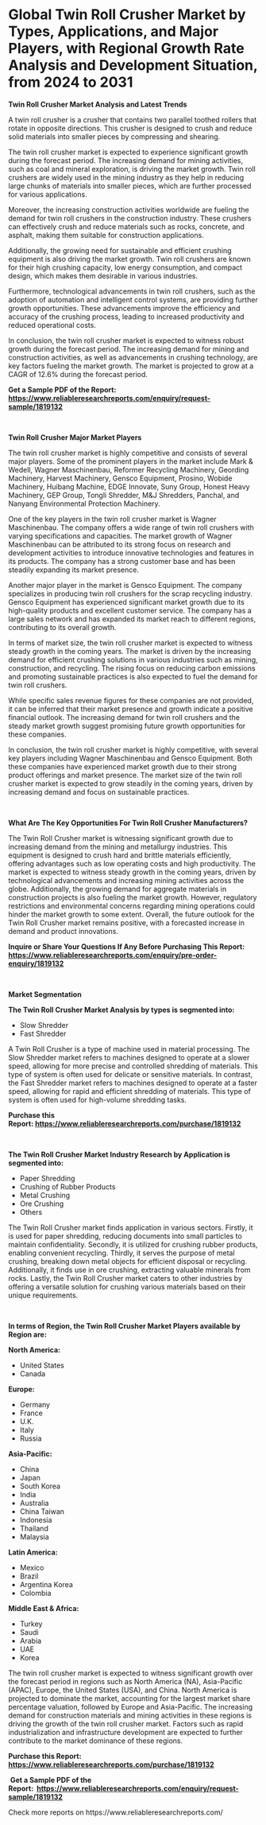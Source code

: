 <p><h1>Global Twin Roll Crusher Market by Types, Applications, and Major Players, with Regional Growth Rate Analysis and Development Situation, from 2024 to 2031</h1></p><p><strong>Twin Roll Crusher Market Analysis and Latest Trends</strong></p>
<p><p>A twin roll crusher is a crusher that contains two parallel toothed rollers that rotate in opposite directions. This crusher is designed to crush and reduce solid materials into smaller pieces by compressing and shearing.</p><p>The twin roll crusher market is expected to experience significant growth during the forecast period. The increasing demand for mining activities, such as coal and mineral exploration, is driving the market growth. Twin roll crushers are widely used in the mining industry as they help in reducing large chunks of materials into smaller pieces, which are further processed for various applications.</p><p>Moreover, the increasing construction activities worldwide are fueling the demand for twin roll crushers in the construction industry. These crushers can effectively crush and reduce materials such as rocks, concrete, and asphalt, making them suitable for construction applications.</p><p>Additionally, the growing need for sustainable and efficient crushing equipment is also driving the market growth. Twin roll crushers are known for their high crushing capacity, low energy consumption, and compact design, which makes them desirable in various industries.</p><p>Furthermore, technological advancements in twin roll crushers, such as the adoption of automation and intelligent control systems, are providing further growth opportunities. These advancements improve the efficiency and accuracy of the crushing process, leading to increased productivity and reduced operational costs.</p><p>In conclusion, the twin roll crusher market is expected to witness robust growth during the forecast period. The increasing demand for mining and construction activities, as well as advancements in crushing technology, are key factors fueling the market growth. The market is projected to grow at a CAGR of 12.6% during the forecast period.</p></p>
<p><strong>Get a Sample PDF of the Report:&nbsp; <a href="https://www.reliableresearchreports.com/enquiry/request-sample/1819132">https://www.reliableresearchreports.com/enquiry/request-sample/1819132</a></strong></p>
<p>&nbsp;</p>
<p><strong>Twin Roll Crusher Major Market Players</strong></p>
<p><p>The twin roll crusher market is highly competitive and consists of several major players. Some of the prominent players in the market include Mark & Wedell, Wagner Maschinenbau, Reformer Recycling Machinery, Geording Machinery, Harvest Machinery, Gensco Equipment, Prosino, Wobide Machinery, Huibang Machine, EDGE Innovate, Suny Group, Honest Heavy Machinery, GEP Group, Tongli Shredder, M&J Shredders, Panchal, and Nanyang Environmental Protection Machinery.</p><p>One of the key players in the twin roll crusher market is Wagner Maschinenbau. The company offers a wide range of twin roll crushers with varying specifications and capacities. The market growth of Wagner Maschinenbau can be attributed to its strong focus on research and development activities to introduce innovative technologies and features in its products. The company has a strong customer base and has been steadily expanding its market presence.</p><p>Another major player in the market is Gensco Equipment. The company specializes in producing twin roll crushers for the scrap recycling industry. Gensco Equipment has experienced significant market growth due to its high-quality products and excellent customer service. The company has a large sales network and has expanded its market reach to different regions, contributing to its overall growth.</p><p>In terms of market size, the twin roll crusher market is expected to witness steady growth in the coming years. The market is driven by the increasing demand for efficient crushing solutions in various industries such as mining, construction, and recycling. The rising focus on reducing carbon emissions and promoting sustainable practices is also expected to fuel the demand for twin roll crushers.</p><p>While specific sales revenue figures for these companies are not provided, it can be inferred that their market presence and growth indicate a positive financial outlook. The increasing demand for twin roll crushers and the steady market growth suggest promising future growth opportunities for these companies.</p><p>In conclusion, the twin roll crusher market is highly competitive, with several key players including Wagner Maschinenbau and Gensco Equipment. Both these companies have experienced market growth due to their strong product offerings and market presence. The market size of the twin roll crusher market is expected to grow steadily in the coming years, driven by increasing demand and focus on sustainable practices.</p></p>
<p>&nbsp;</p>
<p><strong>What Are The Key Opportunities For Twin Roll Crusher Manufacturers?</strong></p>
<p><p>The Twin Roll Crusher market is witnessing significant growth due to increasing demand from the mining and metallurgy industries. This equipment is designed to crush hard and brittle materials efficiently, offering advantages such as low operating costs and high productivity. The market is expected to witness steady growth in the coming years, driven by technological advancements and increasing mining activities across the globe. Additionally, the growing demand for aggregate materials in construction projects is also fueling the market growth. However, regulatory restrictions and environmental concerns regarding mining operations could hinder the market growth to some extent. Overall, the future outlook for the Twin Roll Crusher market remains positive, with a forecasted increase in demand and product innovations.</p></p>
<p><strong>Inquire or Share Your Questions If Any Before Purchasing This Report: <a href="https://www.reliableresearchreports.com/enquiry/pre-order-enquiry/1819132">https://www.reliableresearchreports.com/enquiry/pre-order-enquiry/1819132</a></strong></p>
<p>&nbsp;</p>
<p><strong>Market Segmentation</strong></p>
<p><strong>The Twin Roll Crusher Market Analysis by types is segmented into:</strong></p>
<p><ul><li>Slow Shredder</li><li>Fast Shredder</li></ul></p>
<p><p>A Twin Roll Crusher is a type of machine used in material processing. The Slow Shredder market refers to machines designed to operate at a slower speed, allowing for more precise and controlled shredding of materials. This type of system is often used for delicate or sensitive materials. In contrast, the Fast Shredder market refers to machines designed to operate at a faster speed, allowing for rapid and efficient shredding of materials. This type of system is often used for high-volume shredding tasks.</p></p>
<p><strong>Purchase this Report:&nbsp;<a href="https://www.reliableresearchreports.com/purchase/1819132">https://www.reliableresearchreports.com/purchase/1819132</a></strong></p>
<p>&nbsp;</p>
<p><strong>The Twin Roll Crusher Market Industry Research by Application is segmented into:</strong></p>
<p><ul><li>Paper Shredding</li><li>Crushing of Rubber Products</li><li>Metal Crushing</li><li>Ore Crushing</li><li>Others</li></ul></p>
<p><p>The Twin Roll Crusher market finds application in various sectors. Firstly, it is used for paper shredding, reducing documents into small particles to maintain confidentiality. Secondly, it is utilized for crushing rubber products, enabling convenient recycling. Thirdly, it serves the purpose of metal crushing, breaking down metal objects for efficient disposal or recycling. Additionally, it finds use in ore crushing, extracting valuable minerals from rocks. Lastly, the Twin Roll Crusher market caters to other industries by offering a versatile solution for crushing various materials based on their unique requirements.</p></p>
<p>&nbsp;</p>
<p><strong>In terms of Region, the Twin Roll Crusher Market Players available by Region are:</strong></p>
<p>
    <p> <strong> North America: </strong>
        <ul>
            <li>United States</li>
            <li>Canada</li>
        </ul>
        </p> 
    <p> <strong> Europe: </strong>
        <ul>
            <li>Germany</li>
            <li>France</li>
            <li>U.K.</li>
            <li>Italy</li>
            <li>Russia</li>
        </ul>
        </p> 
    <p> <strong> Asia-Pacific: </strong>
        <ul>
            <li>China</li>
            <li>Japan</li>
            <li>South Korea</li>
            <li>India</li>
            <li>Australia</li>
            <li>China Taiwan</li>
            <li>Indonesia</li>
            <li>Thailand</li>
            <li>Malaysia</li>
        </ul>
        </p> 
    <p> <strong> Latin America: </strong>
        <ul>
            <li>Mexico</li>
            <li>Brazil</li>
            <li>Argentina Korea</li>
            <li>Colombia</li>
        </ul>
        </p> 
    <p> <strong> Middle East & Africa: </strong>
        <ul>
            <li>Turkey</li>
            <li>Saudi</li>
            <li>Arabia</li>
            <li>UAE</li>
            <li>Korea</li>
        </ul>
    </p>
    </p>
<p><p>The twin roll crusher market is expected to witness significant growth over the forecast period in regions such as North America (NA), Asia-Pacific (APAC), Europe, the United States (USA), and China. North America is projected to dominate the market, accounting for the largest market share percentage valuation, followed by Europe and Asia-Pacific. The increasing demand for construction materials and mining activities in these regions is driving the growth of the twin roll crusher market. Factors such as rapid industrialization and infrastructure development are expected to further contribute to the market dominance of these regions.</p></p>
<p><strong>Purchase this Report: <a href="https://www.reliableresearchreports.com/purchase/1819132">https://www.reliableresearchreports.com/purchase/1819132</a></strong></p>
<p>&nbsp;<strong>Get a Sample PDF of the Report:&nbsp;&nbsp;<a href="https://www.reliableresearchreports.com/enquiry/request-sample/1819132">https://www.reliableresearchreports.com/enquiry/request-sample/1819132</a></strong></p>
<p><strong></strong></p>
<p>Check more reports on https://www.reliableresearchreports.com/</p>